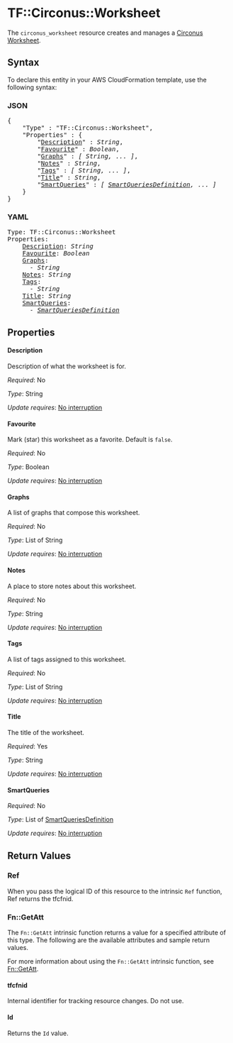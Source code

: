 # TF::Circonus::Worksheet

The ``circonus_worksheet`` resource creates and manages a
[Circonus Worksheet](https://login.circonus.com/resources/api/calls/worksheet).

## Syntax

To declare this entity in your AWS CloudFormation template, use the following syntax:

### JSON

<pre>
{
    "Type" : "TF::Circonus::Worksheet",
    "Properties" : {
        "<a href="#description" title="Description">Description</a>" : <i>String</i>,
        "<a href="#favourite" title="Favourite">Favourite</a>" : <i>Boolean</i>,
        "<a href="#graphs" title="Graphs">Graphs</a>" : <i>[ String, ... ]</i>,
        "<a href="#notes" title="Notes">Notes</a>" : <i>String</i>,
        "<a href="#tags" title="Tags">Tags</a>" : <i>[ String, ... ]</i>,
        "<a href="#title" title="Title">Title</a>" : <i>String</i>,
        "<a href="#smartqueries" title="SmartQueries">SmartQueries</a>" : <i>[ <a href="smartqueriesdefinition.md">SmartQueriesDefinition</a>, ... ]</i>
    }
}
</pre>

### YAML

<pre>
Type: TF::Circonus::Worksheet
Properties:
    <a href="#description" title="Description">Description</a>: <i>String</i>
    <a href="#favourite" title="Favourite">Favourite</a>: <i>Boolean</i>
    <a href="#graphs" title="Graphs">Graphs</a>: <i>
      - String</i>
    <a href="#notes" title="Notes">Notes</a>: <i>String</i>
    <a href="#tags" title="Tags">Tags</a>: <i>
      - String</i>
    <a href="#title" title="Title">Title</a>: <i>String</i>
    <a href="#smartqueries" title="SmartQueries">SmartQueries</a>: <i>
      - <a href="smartqueriesdefinition.md">SmartQueriesDefinition</a></i>
</pre>

## Properties

#### Description

Description of what the worksheet is for.

_Required_: No

_Type_: String

_Update requires_: [No interruption](https://docs.aws.amazon.com/AWSCloudFormation/latest/UserGuide/using-cfn-updating-stacks-update-behaviors.html#update-no-interrupt)

#### Favourite

Mark (star) this worksheet as a favorite. Default is `false`.

_Required_: No

_Type_: Boolean

_Update requires_: [No interruption](https://docs.aws.amazon.com/AWSCloudFormation/latest/UserGuide/using-cfn-updating-stacks-update-behaviors.html#update-no-interrupt)

#### Graphs

A list of graphs that compose this worksheet.

_Required_: No

_Type_: List of String

_Update requires_: [No interruption](https://docs.aws.amazon.com/AWSCloudFormation/latest/UserGuide/using-cfn-updating-stacks-update-behaviors.html#update-no-interrupt)

#### Notes

A place to store notes about this worksheet.

_Required_: No

_Type_: String

_Update requires_: [No interruption](https://docs.aws.amazon.com/AWSCloudFormation/latest/UserGuide/using-cfn-updating-stacks-update-behaviors.html#update-no-interrupt)

#### Tags

A list of tags assigned to this worksheet.

_Required_: No

_Type_: List of String

_Update requires_: [No interruption](https://docs.aws.amazon.com/AWSCloudFormation/latest/UserGuide/using-cfn-updating-stacks-update-behaviors.html#update-no-interrupt)

#### Title

The title of the worksheet.

_Required_: Yes

_Type_: String

_Update requires_: [No interruption](https://docs.aws.amazon.com/AWSCloudFormation/latest/UserGuide/using-cfn-updating-stacks-update-behaviors.html#update-no-interrupt)

#### SmartQueries

_Required_: No

_Type_: List of <a href="smartqueriesdefinition.md">SmartQueriesDefinition</a>

_Update requires_: [No interruption](https://docs.aws.amazon.com/AWSCloudFormation/latest/UserGuide/using-cfn-updating-stacks-update-behaviors.html#update-no-interrupt)

## Return Values

### Ref

When you pass the logical ID of this resource to the intrinsic `Ref` function, Ref returns the tfcfnid.

### Fn::GetAtt

The `Fn::GetAtt` intrinsic function returns a value for a specified attribute of this type. The following are the available attributes and sample return values.

For more information about using the `Fn::GetAtt` intrinsic function, see [Fn::GetAtt](https://docs.aws.amazon.com/AWSCloudFormation/latest/UserGuide/intrinsic-function-reference-getatt.html).

#### tfcfnid

Internal identifier for tracking resource changes. Do not use.

#### Id

Returns the <code>Id</code> value.

